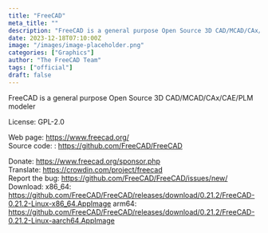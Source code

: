 ```yaml
---
title: "FreeCAD"
meta_title: ""
description: "FreeCAD is a general purpose Open Source 3D CAD/MCAD/CAx/CAE/PLM modeler"
date: 2023-12-18T07:10:00Z
image: "/images/image-placeholder.png"
categories: ["Graphics"]
author: "The FreeCAD Team"
tags: ["official"]
draft: false
---
```


FreeCAD is a general purpose Open Source 3D CAD/MCAD/CAx/CAE/PLM modeler

License: GPL-2.0

Web page: https://www.freecad.org/  
Source code: : https://github.com/FreeCAD/FreeCAD

Donate: https://www.freecad.org/sponsor.php    
Translate: https://crowdin.com/project/freecad  
Report the bug: https://github.com/FreeCAD/FreeCAD/issues/new/  
Download:   x86_64: https://github.com/FreeCAD/FreeCAD/releases/download/0.21.2/FreeCAD-0.21.2-Linux-x86_64.AppImage
            arm64: https://github.com/FreeCAD/FreeCAD/releases/download/0.21.2/FreeCAD-0.21.2-Linux-aarch64.AppImage
